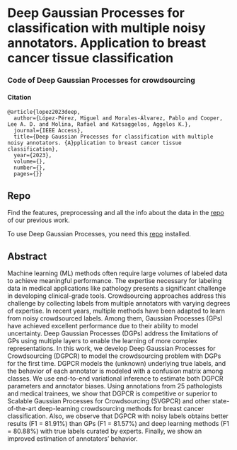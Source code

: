 # Deep Gaussian Processes for classification with multiple noisy annotators. Application to breast cancer tissue classification



### Code of Deep Gaussian Processes for crowdsourcing 
#### Citation
~~~
@article{lopez2023deep,
  author={López-Pérez, Miguel and Morales-Álvarez, Pablo and Cooper, Lee A. D. and Molina, Rafael and Katsaggelos, Aggelos K.},
  journal={IEEE Access}, 
  title={Deep Gaussian Processes for classification with multiple noisy annotators. {A}pplication to breast cancer tissue classification}, 
  year={2023},
  volume={},
  number={},
  pages={}}
~~~

## Repo
Find the features, preprocessing and all the info about the data in the [repo](https://github.com/wizmik12/crowdsourcing-digital-pathology-GPs) of our previous work.

To use Deep Gaussian Processes, you need this [repo](https://github.com/UCL-SML/Doubly-Stochastic-DGP) installed.

## Abstract
Machine learning (ML) methods often require large volumes of labeled data to achieve
meaningful performance. The expertise necessary for labeling data in medical applications like pathology
presents a significant challenge in developing clinical-grade tools. Crowdsourcing approaches address this
challenge by collecting labels from multiple annotators with varying degrees of expertise. In recent years,
multiple methods have been adapted to learn from noisy crowdsourced labels. Among them, Gaussian
Processes (GPs) have achieved excellent performance due to their ability to model uncertainty. Deep
Gaussian Processes (DGPs) address the limitations of GPs using multiple layers to enable the learning
of more complex representations. In this work, we develop Deep Gaussian Processes for Crowdsourcing
(DGPCR) to model the crowdsourcing problem with DGPs for the first time. DGPCR models the (unknown)
underlying true labels, and the behavior of each annotator is modeled with a confusion matrix among classes.
We use end-to-end variational inference to estimate both DGPCR parameters and annotator biases. Using
annotations from 25 pathologists and medical trainees, we show that DGPCR is competitive or superior
to Scalable Gaussian Processes for Crowdsourcing (SVGPCR) and other state-of-the-art deep-learning
crowdsourcing methods for breast cancer classification. Also, we observe that DGPCR with noisy labels
obtains better results (F1 = 81.91%) than GPs (F1 = 81.57%) and deep learning methods (F1 = 80.88%)
with true labels curated by experts. Finally, we show an improved estimation of annotators’ behavior.
